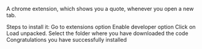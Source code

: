 A chrome extension, which shows you a quote, whenever you open a new tab.

Steps to install it:
Go to extensions option
Enable developer option
Click on Load unpacked.
Select the folder where you have downloaded the code
Congratulations you have successfully installed
